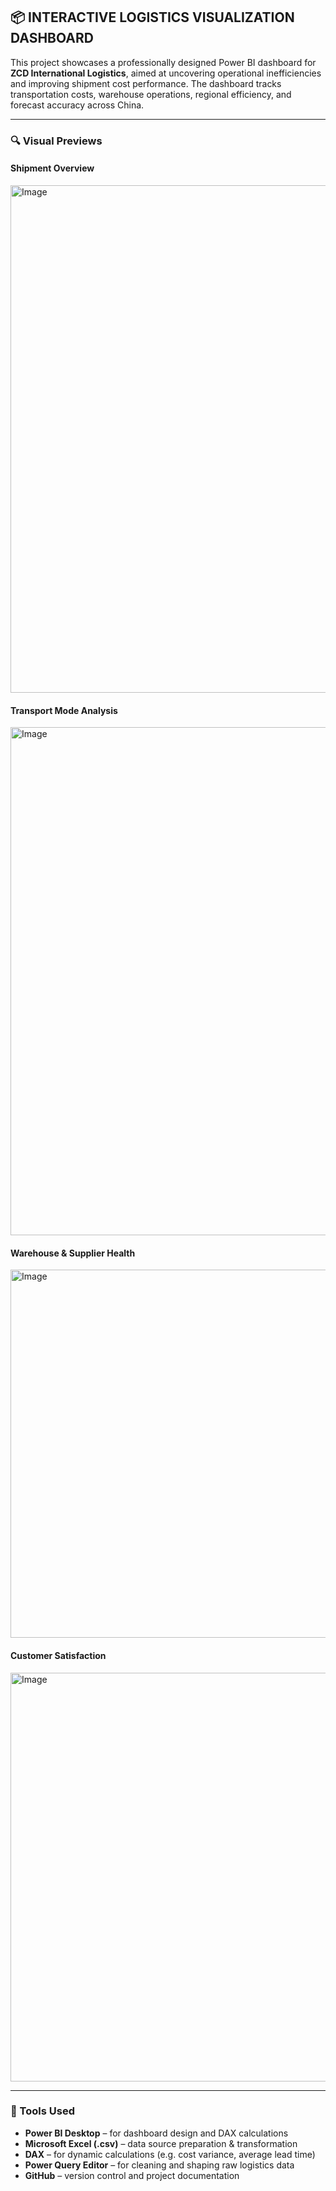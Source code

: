## 📦 INTERACTIVE LOGISTICS VISUALIZATION DASHBOARD

This project showcases a professionally designed Power BI dashboard for **ZCD International Logistics**, aimed at uncovering operational inefficiencies and improving shipment cost performance. The dashboard tracks transportation costs, warehouse operations, regional efficiency, and forecast accuracy across China.

---

### 🔍 Visual Previews

#### Shipment Overview
<img width="812" alt="Image" src="https://github.com/user-attachments/assets/d5e123eb-9757-4b7b-9b16-9bc7949b9caa" />

#### Transport Mode Analysis
<img width="813" alt="Image" src="https://github.com/user-attachments/assets/031657f2-82e4-4dc4-9846-e9a8d1229bc8" />

#### Warehouse & Supplier Health
<img width="589" alt="Image" src="https://github.com/user-attachments/assets/98e2bba9-5821-4966-9bed-10fa9edd78a2" />

#### Customer Satisfaction
<img width="654" alt="Image" src="https://github.com/user-attachments/assets/eb4b3884-3188-4dc7-88fc-157a42a09f38" />


---

### 🔧 Tools Used

- **Power BI Desktop** – for dashboard design and DAX calculations
- **Microsoft Excel (.csv)** – data source preparation & transformation
- **DAX** – for dynamic calculations (e.g. cost variance, average lead time)
- **Power Query Editor** – for cleaning and shaping raw logistics data
- **GitHub** – version control and project documentation
